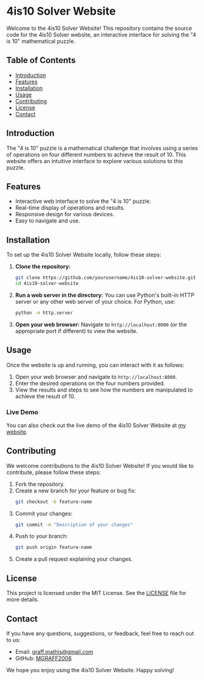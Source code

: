 # 4is10 Solver Website

Welcome to the 4is10 Solver Website! This repository contains the source code for the 4is10 Solver website, an interactive interface for solving the "4 is 10" mathematical puzzle.

## Table of Contents

- [Introduction](#introduction)
- [Features](#features)
- [Installation](#installation)
- [Usage](#usage)
- [Contributing](#contributing)
- [License](#license)
- [Contact](#contact)

## Introduction

The "4 is 10" puzzle is a mathematical challenge that involves using a series of operations on four different numbers to achieve the result of 10. This website offers an intuitive interface to explore various solutions to this puzzle.

## Features

- Interactive web interface to solve the "4 is 10" puzzle.
- Real-time display of operations and results.
- Responsive design for various devices.
- Easy to navigate and use.

## Installation

To set up the 4is10 Solver Website locally, follow these steps:

1. **Clone the repository:**
    ```bash
    git clone https://github.com/yourusername/4is10-solver-website.git
    cd 4is10-solver-website
    ```

2. **Run a web server in the directory:**
    You can use Python's built-in HTTP server or any other web server of your choice. For Python, use:
    ```bash
    python -m http.server
    ```

3. **Open your web browser:**
    Navigate to `http://localhost:8000` (or the appropriate port if different) to view the website.

## Usage

Once the website is up and running, you can interact with it as follows:

1. Open your web browser and navigate to `http://localhost:8000`.
2. Enter the desired operations on the four numbers provided.
3. View the results and steps to see how the numbers are manipulated to achieve the result of 10.

### Live Demo

You can also check out the live demo of the 4is10 Solver Website at [my website](https://mathematicscalculator.com).

## Contributing

We welcome contributions to the 4is10 Solver Website! If you would like to contribute, please follow these steps:

1. Fork the repository.
2. Create a new branch for your feature or bug fix:
    ```bash
    git checkout -b feature-name
    ```
3. Commit your changes:
    ```bash
    git commit -m "Description of your changes"
    ```
4. Push to your branch:
    ```bash
    git push origin feature-name
    ```
5. Create a pull request explaining your changes.

## License

This project is licensed under the MIT License. See the [LICENSE](LICENSE) file for more details.

## Contact

If you have any questions, suggestions, or feedback, feel free to reach out to us:

- Email: graff.mathis@gmail.com
- GitHub: [MGRAFF2006](https://github.com/MGRAFF2006)

We hope you enjoy using the 4is10 Solver Website. Happy solving!
